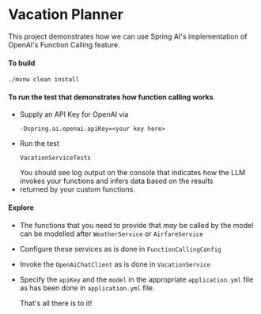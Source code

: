 Vacation Planner
===

This project demonstrates how we can use
Spring AI's implementation of OpenAI's Function
Calling feature.

#### To build

```agsl
./mvnw clean install
```


#### To run the test that demonstrates how function calling works

- Supply an API Key for OpenAI via
   ```
  -Dspring.ai.openai.apiKey=<your key here>
   ```
- Run the test
  ```agsl
  VacationServiceTests
  ```
  You should see log output on the console that indicates how the LLM invokes your functions and infers data based on the results 
- returned by your custom functions.
#### Explore
- The functions that you need to provide that _may_ be called by 
  the model can be modelled after <code>WeatherService</code> or <code>AirfareService</code>
- Configure these services as is done in <code>FunctionCallingConfig</code>
- Invoke the <code>OpenAiChatClient</code> as is done in <code>VacationService</code>
- Specify the <code>apiKey</code> and the <code>model</code> in the appropriate <code>application.yml</code> file as 
  has been done in <code>application.yml</code> file.

  That's all there is to it!
